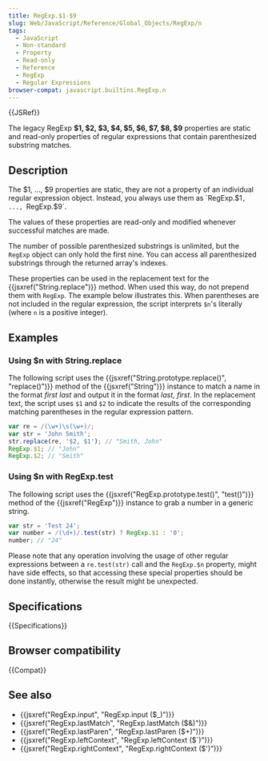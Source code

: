 ```yaml
---
title: RegExp.$1-$9
slug: Web/JavaScript/Reference/Global_Objects/RegExp/n
tags:
  - JavaScript
  - Non-standard
  - Property
  - Read-only
  - Reference
  - RegExp
  - Regular Expressions
browser-compat: javascript.builtins.RegExp.n
---
```

{{JSRef}}

The legacy RegExp **$1, $2, $3, $4, $5, $6, $7, $8, $9** properties are static
and read-only properties of regular expressions that contain parenthesized
substring matches.

## Description

The $1, ..., $9 properties are static, they are not a property of an individual
regular expression object. Instead, you always use them as `RegExp.$1`, ...,
`RegExp.$9`.

The values of these properties are read-only and modified whenever successful
matches are made.

The number of possible parenthesized substrings is unlimited, but the `RegExp`
object can only hold the first nine. You can access all parenthesized substrings
through the returned array's indexes.

These properties can be used in the replacement text for the
{{jsxref("String.replace")}} method. When used this way, do not prepend
them with `RegExp`. The example below illustrates this. When parentheses are not
included in the regular expression, the script interprets `$n`'s literally
(where `n` is a positive integer).

## Examples

### Using $n with String.replace

The following script uses the
{{jsxref("String.prototype.replace()", "replace()")}} method
of the {{jsxref("String")}} instance to match a name in the format
*first last* and output it in the format *last, first*. In the replacement text,
the script uses `$1` and `$2` to indicate the results of the corresponding
matching parentheses in the regular expression pattern.

```js
var re = /(\w+)\s(\w+)/;
var str = 'John Smith';
str.replace(re, '$2, $1'); // "Smith, John"
RegExp.$1; // "John"
RegExp.$2; // "Smith"
```

### Using $n with RegExp.test

The following script uses the
{{jsxref("RegExp.prototype.test()", "test()")}} method of the
{{jsxref("RegExp")}} instance to grab a number in a generic string.

```js
var str = 'Test 24';
var number = /(\d+)/.test(str) ? RegExp.$1 : '0';
number; // "24"
```

Please note that any operation involving the usage of other regular expressions
between a `re.test(str)` call and the `RegExp.$n` property, might have side
effects, so that accessing these special properties should be done instantly,
otherwise the result might be unexpected.

## Specifications

{{Specifications}}

## Browser compatibility

{{Compat}}

## See also

*   {{jsxref("RegExp.input", "RegExp.input ($_)")}}
*   {{jsxref("RegExp.lastMatch", "RegExp.lastMatch ($&amp;)")}}
*   {{jsxref("RegExp.lastParen", "RegExp.lastParen ($+)")}}
*   {{jsxref("RegExp.leftContext", "RegExp.leftContext ($`)")}}
*   {{jsxref("RegExp.rightContext", "RegExp.rightContext ($')")}}
